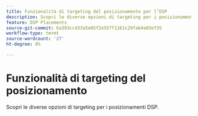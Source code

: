 ```yaml
---
title: Funzionalità di targeting del posizionamento per l’DSP
description: Scopri le diverse opzioni di targeting per i posizionamenti.
feature: DSP Placements
source-git-commit: ba393ccd33a5e05f2e557f1161c29fab4a03ef35
workflow-type: tm+mt
source-wordcount: '27'
ht-degree: 0%

---
```


# Funzionalità di targeting del posizionamento

Scopri le diverse opzioni di targeting per i posizionamenti DSP.

<!--
>[!VIDEO]()
-->
